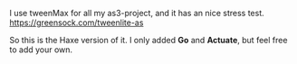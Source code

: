 I use tweenMax for all my as3-project, and it has an nice stress test.
https://greensock.com/tweenlite-as

So this is the Haxe version of it.
I only added **Go** and **Actuate**, but feel free to add your own.

